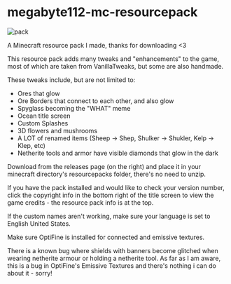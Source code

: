 # megabyte112-mc-resourcepack
![pack](https://user-images.githubusercontent.com/74556753/143097069-9ad2da30-de5d-4f56-9824-b81e0fa7d1e6.png)

A Minecraft resource pack I made, thanks for downloading <3

This resource pack adds many tweaks and "enhancements" to the game, most of which are taken from VanillaTweaks, but some are also handmade.

These tweaks include, but are not limited to:
- Ores that glow
- Ore Borders that connect to each other, and also glow
- Spyglass becoming the "WHAT" meme
- Ocean title screen
- Custom Splashes
- 3D flowers and mushrooms
- A LOT of renamed items (Sheep -> Shep, Shulker -> Shukler, Kelp -> Klep, etc)
- Netherite tools and armor have visible diamonds that glow in the dark

Download from the releases page (on the right) and place it in your minecraft directory's resourcepacks folder, there's no need to unzip.

If you have the pack installed and would like to check your version number, click the copyright info in the bottom right of the title screen to view the game credits - the resource pack info is at the top.

If the custom names aren't working, make sure your language is set to English United States.

Make sure OptiFine is installed for connected and emissive textures.

There is a known bug where shields with banners become glitched when wearing netherite armour or holding a netherite tool. As far as I am aware, this is a bug in OptiFine's Emissive Textures and there's nothing i can do about it - sorry!
